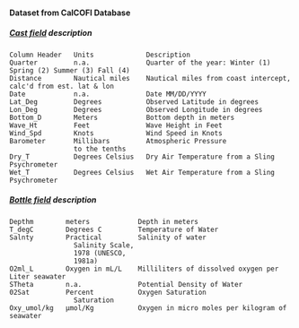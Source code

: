 #### Dataset from CalCOFI Database
##### [Cast field](http://www.calcofi.org/new.data/index.php/database/calcofi-database/cast-table-column-descriptions) description

```text
Column Header   Units             Description
Quarter         n.a.              Quarter of the year: Winter (1) Spring (2) Summer (3) Fall (4)
Distance        Nautical miles    Nautical miles from coast intercept, calc'd from est. lat & lon
Date            n.a.              Date MM/DD/YYYY
Lat_Deg         Degrees           Observed Latitude in degrees
Lon_Deg         Degrees           Observed Longitude in degrees
Bottom_D        Meters            Bottom depth in meters
Wave_Ht         Feet              Wave Height in Feet
Wind_Spd        Knots             Wind Speed in Knots
Barometer       Millibars         Atmospheric Pressure
                to the tenths
Dry_T           Degrees Celsius	  Dry Air Temperature from a Sling Psychrometer
Wet_T           Degrees Celsius	  Wet Air Temperature from a Sling Psychrometer
```

##### [Bottle field](https://new.data.calcofi.org/index.php/database/calcofi-database/bottle-field-descriptions) description

```text
Depthm        meters           	Depth in meters
T_degC        Degrees C       	Temperature of Water
Salnty        Practical        	Salinity of water
				Salinity Scale, 
				1978 (UNESCO, 
				1981a)
O2ml_L        Oxygen in mL/L  	Milliliters of dissolved oxygen per Liter seawater
STheta        n.a.            	Potential Density of Water
02Sat         Percent         	Oxygen Saturation
				Saturation
Oxy_umol/kg   µmol/Kg         	Oxygen in micro moles per kilogram of seawater
```
